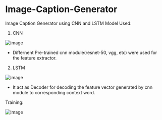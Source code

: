 # Image-Caption-Generator
Image Caption Generator using CNN and LSTM
Model Used:

1. CNN  

![image](https://user-images.githubusercontent.com/40908371/230452847-da13c2fe-ee7c-4db1-a60b-9713e38cf88a.png)

- Differnent Pre-trained cnn module(resnet-50, vgg, etc) were used for the feature extractor. 

2. LSTM

![image](https://user-images.githubusercontent.com/40908371/230453210-fd07e837-e4c5-4a43-a396-857eaf336e34.png)
- It act as Decoder for decoding the feature vector generated by cnn module to corresponding context word.

Training:

![image](https://user-images.githubusercontent.com/40908371/230453379-d2252378-24ad-415c-93aa-90c5b2dd2503.png)

